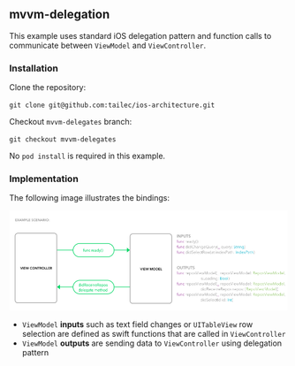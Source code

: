 ## mvvm-delegation
This example uses standard iOS delegation pattern and function calls to communicate between `ViewModel` and `ViewController`.


### Installation
Clone the repository:

`git clone git@github.com:tailec/ios-architecture.git`

Checkout `mvvm-delegates` branch:

`git checkout mvvm-delegates`

No `pod install` is required in this example.


### Implementation
The following image illustrates the bindings:


![scenario](example-scenario.png)

- `ViewModel` **inputs** such as text field changes or `UITableView` row selection are defined as swift functions that are called in `ViewController`
- `ViewModel` **outputs** are sending data to `ViewController` using delegation pattern
